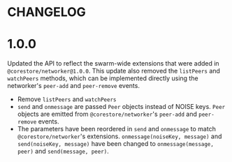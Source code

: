 # CHANGELOG

# 1.0.0
Updated the API to reflect the swarm-wide extensions that were added in `@corestore/networker@1.0.0`. This update also removed
the `listPeers` and `watchPeers` methods, which can be implemented directly using the networker's `peer-add` and `peer-remove` events.

- Remove `listPeers` and `watchPeers`
- `send` and `onmessage` are passed `Peer` objects instead of NOISE keys. `Peer` objects are emitted from `@corestore/networker`'s `peer-add` and `peer-remove` events.
- The parameters have been reordered in `send` and `onmessage` to match `@corestore/networker`'s extensions. `onmessage(noiseKey, message)` and `send(noiseKey, message)` have been changed to `onmessage(message, peer)` and `send(message, peer)`.
